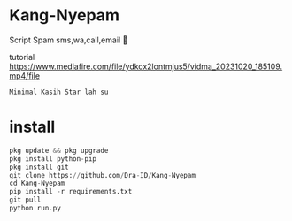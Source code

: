 # Kang-Nyepam
Script Spam sms,wa,call,email 🥵

tutorial
https://www.mediafire.com/file/ydkox2lontmjus5/vidma_20231020_185109.mp4/file

```
Minimal Kasih Star lah su
```
# install
```python
pkg update && pkg upgrade
pkg install python-pip
pkg install git
git clone https://github.com/Dra-ID/Kang-Nyepam
cd Kang-Nyepam
pip install -r requirements.txt
git pull
python run.py
